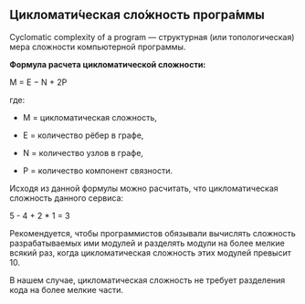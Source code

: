 ## Цикломати́ческая сло́жность програ́ммы ##
Cyclomatic complexity of a program — структурная (или топологическая) мера сложности компьютерной программы.

**Формула расчета цикломатической сложности:**

M = E − N + 2P

где:

* M = цикломатическая сложность,

* E = количество рёбер в графе,

* N = количество узлов в графе,

* P = количество компонент связности.

Исходя из данной формулы можно расчитать, что 
цикломатическая сложность данного сервиса:

5 - 4 + 2 * 1 = 3

Рекомендуется, чтобы программистов обязывали вычислять сложность разрабатываемых ими модулей и разделять модули 
на более мелкие всякий раз, когда цикломатическая сложность этих модулей превысит 10.

В нашем случае, цикломатическая сложность не требует разделения кода на более мелкие части.
